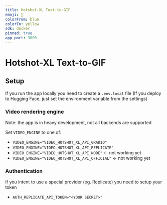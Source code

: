 ```yaml
---
title: Hotshot-XL Text-to-GIF
emoji: 🤙
colorFrom: blue
colorTo: yellow
sdk: docker
pinned: true
app_port: 3000
---
```


#  Hotshot-XL Text-to-GIF


## Setup

If you run the app locally you need to create a `.env.local` file 
(If you deploy to Hugging Face, just set the environment variable from the settings)

### Video rendering engine

Note: the app is in heavy development, not all backends are supported

Set `VIDEO_ENGINE` to one of:

- `VIDEO_ENGINE="VIDEO_HOTSHOT_XL_API_GRADIO"`
- `VIDEO_ENGINE="VIDEO_HOTSHOT_XL_API_REPLICATE"`
- `VIDEO_ENGINE="VIDEO_HOTSHOT_XL_API_NODE"` <- not working yet
- `VIDEO_ENGINE="VIDEO_HOTSHOT_XL_API_OFFICIAL"` <- not working yet


### Authentication

If you intent to use a special provider (eg. Replicate) you need to setup your token

- `AUTH_REPLICATE_API_TOKEN="<YOUR SECRET>"`


